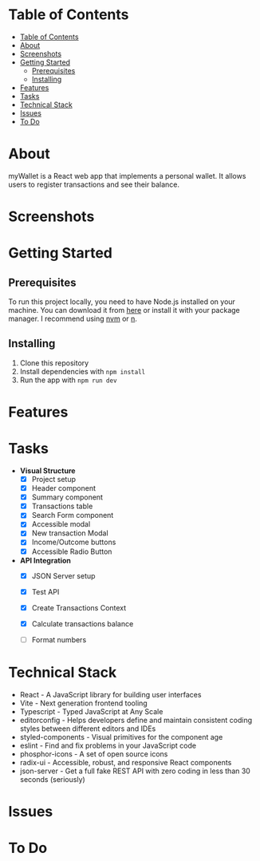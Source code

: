 
# Table of Contents

- [Table of Contents](#table-of-contents)
- [About](#about)
- [Screenshots](#screenshots)
- [Getting Started](#getting-started)
  - [Prerequisites](#prerequisites)
  - [Installing](#installing)
- [Features](#features)
- [Tasks](#tasks)
- [Technical Stack](#technical-stack)
- [Issues](#issues)
- [To Do](#to-do)

# About

myWallet is a React web app that implements a personal wallet. It allows users to register transactions and see their balance.

# Screenshots


# Getting Started

## Prerequisites

To run this project locally, you need to have Node.js installed on your machine. You can download it from [here](https://nodejs.org/en/download/) or install it with your package manager. I recommend using [nvm](https://github.com/nvm-sh/nvm) or [n](https://github.com/tj/n).

## Installing

1. Clone this repository
2. Install dependencies with `npm install`
3. Run the app with `npm run dev`

# Features


# Tasks

- **Visual Structure**
  - [x] Project setup
  - [x] Header component
  - [x] Summary component
  - [x] Transactions table
  - [x] Search Form component
  - [x] Accessible modal
  - [x] New transaction Modal
  - [x] Income/Outcome buttons
  - [x] Accessible Radio Button 
- **API Integration**
  - [x] JSON Server setup
  - [x] Test API
  - [x] Create Transactions Context
  - [x] Calculate transactions balance
  - [ ] Format numbers


# Technical Stack

- React - A JavaScript library for building user interfaces
- Vite - Next generation frontend tooling
- Typescript - Typed JavaScript at Any Scale
- editorconfig - Helps developers define and maintain consistent coding styles between different editors and IDEs
- styled-components - Visual primitives for the component age
- eslint - Find and fix problems in your JavaScript code
- phosphor-icons - A set of open source icons
- radix-ui - Accessible, robust, and responsive React components
- json-server - Get a full fake REST API with zero coding in less than 30 seconds (seriously)

# Issues


# To Do